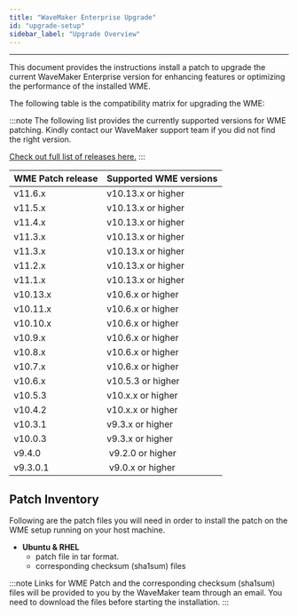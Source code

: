 ```yaml
---
title: "WaveMaker Enterprise Upgrade"
id: "upgrade-setup"
sidebar_label: "Upgrade Overview"
---
```

---

This document provides the instructions install a patch to upgrade the current WaveMaker Enterprise version for enhancing features or optimizing the performance of the installed WME.

The following table is the compatibility matrix for upgrading the WME:

:::note
The following list provides the currently supported versions for WME patching. Kindly contact our WaveMaker support team if you did not find the right version.

[Check out full list of releases here.](/learn/wavemaker-release-notes#current-release-details)
:::

| **WME Patch release** | **Supported WME versions** |
| --- | --- |
| v11.6.x  |  v10.13.x or higher|
| v11.5.x  |  v10.13.x or higher|
| v11.4.x  |  v10.13.x or higher|
| v11.3.x  |  v10.13.x or higher|
| v11.3.x  |  v10.13.x or higher|
| v11.2.x  |  v10.13.x or higher|
| v11.1.x  |  v10.13.x or higher|
| v10.13.x |  v10.6.x or higher |
| v10.11.x |  v10.6.x or higher |
| v10.10.x |  v10.6.x or higher |
| v10.9.x  |  v10.6.x or higher |
| v10.8.x  |  v10.6.x or higher |
| v10.7.x  |  v10.6.x or higher |
| v10.6.x  |  v10.5.3 or higher |
| v10.5.3  |  v10.x.x or higher |
| v10.4.2  |  v10.x.x or higher |
| v10.3.1  |  v9.3.x or higher  |
| v10.0.3  |  v9.3.x or higher  |
| v9.4.0   |  v9.2.0 or higher |
| v9.3.0.1 |  v9.0.x or higher |

## Patch Inventory

Following are the patch files you will need in order to install the patch on the WME setup running on your host machine.

- **Ubuntu & RHEL**
  - patch file in tar format.
  - corresponding checksum (sha1sum) files

:::note
Links for WME Patch and the corresponding checksum (sha1sum) files will be provided to you by the WaveMaker team through an email. You need to download the files before starting the installation.
:::

